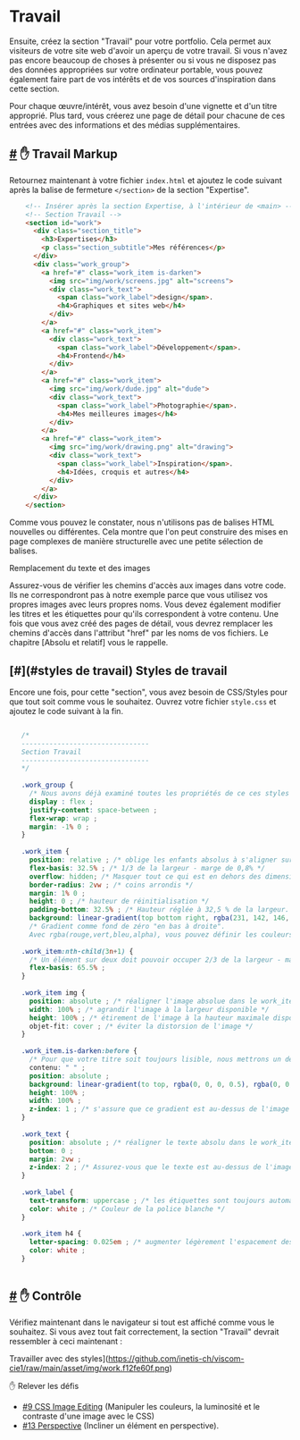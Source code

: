 Travail
===============================

Ensuite, créez la section "Travail" pour votre portfolio. Cela permet aux visiteurs de votre site web d'avoir un aperçu de votre travail. Si vous n'avez pas encore beaucoup de choses à présenter ou si vous ne disposez pas des données appropriées sur votre ordinateur portable, vous pouvez également faire part de vos intérêts et de vos sources d'inspiration dans cette section.

Pour chaque œuvre/intérêt, vous avez besoin d'une vignette et d'un titre approprié. Plus tard, vous créerez une page de détail pour chacune de ces entrées avec des informations et des médias supplémentaires.

[#](#work-markup) :hand: Travail Markup
-------------------------------------

Retournez maintenant à votre fichier `index.html` et ajoutez le code suivant après la balise de fermeture `</section>` de la section "Expertise".

```html
    <!-- Insérer après la section Expertise, à l'intérieur de <main> -->
    <!-- Section Travail -->
    <section id="work">
      <div class="section_title">
        <h3>Expertises</h3>
        <p class="section_subtitle">Mes références</p>
      </div>
      <div class="work_group">
        <a href="#" class="work_item is-darken">
          <img src="img/work/screens.jpg" alt="screens">
          <div class="work_text">
            <span class="work_label">design</span>.
            <h4>Graphiques et sites web</h4>
          </div>
        </a>
        <a href="#" class="work_item">
          <div class="work_text">
            <span class="work_label">Développement</span>.
            <h4>Frontend</h4>
          </div>
        </a>
        <a href="#" class="work_item">
          <img src="img/work/dude.jpg" alt="dude">
          <div class="work_text">
            <span class="work_label">Photographie</span>.
            <h4>Mes meilleures images</h4>
          </div>
        </a>
        <a href="#" class="work_item">
          <img src="img/work/drawing.png" alt="drawing">
          <div class="work_text">
            <span class="work_label">Inspiration</span>.
            <h4>Idées, croquis et autres</h4>
          </div>
        </a>
      </div>
    </section>
 ```   

Comme vous pouvez le constater, nous n'utilisons pas de balises HTML nouvelles ou différentes. Cela montre que l'on peut construire des mises en page complexes de manière structurelle avec une petite sélection de balises.

Remplacement du texte et des images

Assurez-vous de vérifier les chemins d'accès aux images dans votre code. Ils ne correspondront pas à notre exemple parce que vous utilisez vos propres images avec leurs propres noms. Vous devez également modifier les titres et les étiquettes pour qu'ils correspondent à votre contenu. Une fois que vous avez créé des pages de détail, vous devrez remplacer les chemins d'accès dans l'attribut "href" par les noms de vos fichiers. Le chapitre [Absolu et relatif] vous le rappelle.

[#](#styles de travail) Styles de travail
-------------------------------------

Encore une fois, pour cette "section", vous avez besoin de CSS/Styles pour que tout soit comme vous le souhaitez. Ouvrez votre fichier `style.css` et ajoutez le code suivant à la fin.

 ```css
 
    /* 
    --------------------------------
    Section Travail
    --------------------------------
    */
    
    .work_group {
      /* Nous avons déjà examiné toutes les propriétés de ce ces styles dans le chapitre sur la mise en page CSS. */
      display : flex ; 
      justify-content: space-between ;
      flex-wrap: wrap ;
      margin: -1% 0 ;
    }
    
    .work_item {
      position: relative ; /* oblige les enfants absolus à s'aligner sur ce système de coordonnées */
      flex-basis: 32.5% ; /* 1/3 de la largeur - marge de 0,8% */
      overflow: hidden; /* Masquer tout ce qui est en dehors des dimensions de cette boîte. */
      border-radius: 2vw ; /* coins arrondis */
      margin: 1% 0 ;
      height: 0 ; /* hauteur de réinitialisation */
      padding-bottom: 32.5% ; /* Hauteur réglée à 32,5 % de la largeur. De cette façon, nous obtenons toujours un carré car flex-basis a la même valeur */
      background: linear-gradient(top bottom right, rgba(231, 142, 146, 1) 0%, rgba(182, 38, 79, 1) 40%, rgba(2, 67, 108, 1) 100%) ; 
      /* Gradient comme fond de zéro "en bas à droite". 
      Avec rgba(rouge,vert,bleu,alpha), vous pouvez définir les couleurs en valeurs RGB, plus la transparence (alpha). La transparence peut être réglée entre 0 (transparent) et 1 (opaque), par exemple 0.5 */
    
    .work_item:nth-child(3n+1) {
      /* Un élément sur deux doit pouvoir occuper 2/3 de la largeur - marge de 0,8%. Plus d'informations à ce sujet plus tard, dans le chapitre sur les pseudo-classes */
      flex-basis: 65.5% ;
    }
    
    .work_item img {
      position: absolute ; /* réaligner l'image absolue dans le work_item relatif */
      width: 100% ; /* agrandir l'image à la largeur disponible */
      height: 100% ; /* étirement de l'image à la hauteur maximale disponible */
      objet-fit: cover ; /* éviter la distorsion de l'image */
    }
    
    .work_item.is-darken:before {
      /* Pour que votre titre soit toujours lisible, nous mettrons un dégradé foncé entre la police et l'image. Plus d'informations à ce sujet plus tard, dans le chapitre Pseudo-éléments */
      contenu: " " ;
      position: absolute ;
      background: linear-gradient(to top, rgba(0, 0, 0, 0.5), rgba(0, 0, 0, 0)) ;
      height: 100% ;
      width: 100% ;
      z-index: 1 ; /* s'assure que ce gradient est au-dessus de l'image (axe z) */
    }
    
    .work_text {
      position: absolute ; /* réaligner le texte absolu dans le work_item relatif */
      bottom: 0 ;
      margin: 2vw ;
      z-index: 2 ; /* Assurez-vous que le texte est au-dessus de l'image et du dégradé foncé. */
    }
    
    .work_label {
      text-transform: uppercase ; /* les étiquettes sont toujours automatiquement mises en majuscules */
      color: white ; /* Couleur de la police blanche */
    }
    
    .work_item h4 {
      letter-spacing: 0.025em ; /* augmenter légèrement l'espacement des caractères, par rapport à la taille de police actuelle */
      color: white ;
    }
    
 ```       
    

[#](#check-in-browser) :hand: Contrôle
---------------------------------------------------------

Vérifiez maintenant dans le navigateur si tout est affiché comme vous le souhaitez. Si vous avez tout fait correctement, la section "Travail" devrait ressembler à ceci maintenant :

Travailler avec des styles](https://github.com/inetis-ch/viscom-cie1/raw/main/asset/img/work.f12fe60f.png)

:hand: Relever les défis

* [#9 CSS Image Editing](/viscom-cie1/challenges/#_9-css-image-editing) (Manipuler les couleurs, la luminosité et le contraste d'une image avec le CSS)
* [#13 Perspective](/défis/#_13-perspective) (Incliner un élément en perspective).

